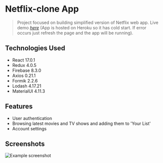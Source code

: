 # Netflix-clone App
> Project focused on building simplified version of Netflix web app.
> Live demo [_here_](https://netflix-clone-2.herokuapp.com)
> (App is hosted on Heroku so it has cold start. If error occurs just refresh the page and the app will be running). <!-- If you have the project hosted somewhere, include the link here. -->

## Technologies Used
- React 17.0.1
- Redux 4.0.5
- Firebase 8.3.0
- Axios 0.21.1
- Formik 2.2.6
- Lodash 4.17.21
- MaterialUI 4.11.3

## Features
- User authentication
- Browsing latest movies and TV shows and adding them to 'Your List'
- Account settings


## Screenshots
![Example screenshot](./img/screenshot.png)
<!-- If you have screenshots you'd like to share, include them here. -->
